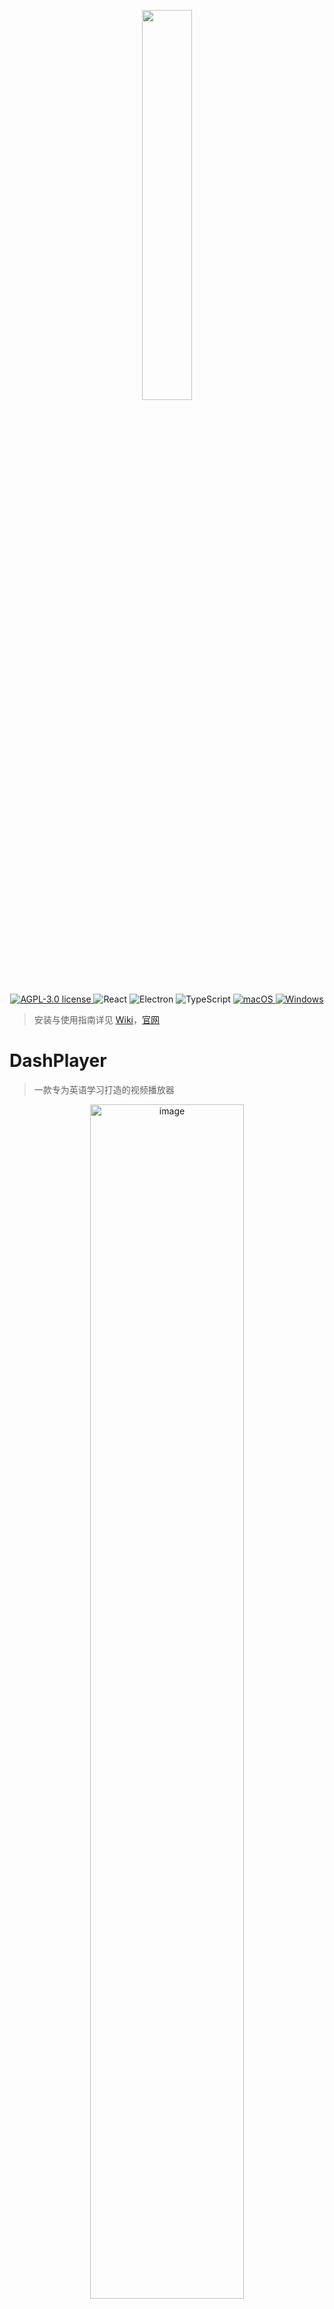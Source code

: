 <p align="center">
<img src="https://user-images.githubusercontent.com/39454841/226364979-9c96a838-aa43-4b70-89d8-8ea83d59fc0f.png" width="40%" />
</p>

<p align="center">
  <a href="LICENSE" target="_blank">
    <img alt="AGPL-3.0 license" src="https://img.shields.io/github/license/solidSpoon/DashPlayer.svg" />
  </a>

  <img alt="React" src="https://img.shields.io/badge/React-rgb(8%2C126%2C164)?logo=react&logoColor=white" />

  <img alt="Electron" src="https://img.shields.io/badge/Electron-rgb(54%2C155%2C176)?style=flat&logo=electron&logoColor=white" />


  <!-- TypeScript Badge -->
  <img alt="TypeScript" src="https://img.shields.io/badge/-TypeScript-blue?logo=typescript&logoColor=white" />

  <a href="https://github.com/solidSpoon/DashPlayer/releases" target="_blank">
    <img alt="macOS" src="https://img.shields.io/badge/-macOS-black?logo=apple&logoColor=white" />
  </a>

  <a href="https://github.com/solidSpoon/DashPlayer/releases" target="_blank">
    <img alt="Windows" src="https://img.shields.io/badge/-Windows-blue?logo=windows&logoColor=white" />
  </a>
</p>

> 安装与使用指南详见 [Wiki](https://solidspoon.xyz/DashPlayer/home.html)，[官网](https://dash-player.solidspoon.xyz)

# DashPlayer

> 一款专为英语学习打造的视频播放器

<p align="center">
    <img width="70%" alt="image" src="https://github.com/solidSpoon/DashPlayer/assets/39454841/80a356ab-a018-4af7-a99a-ce430b5aada7">
</p>

## 为什么需要 DashPlayer ？

简而言之，我想用英文来学习感兴趣的知识。

在课堂里我一直是面向考试学习英语，不断记忆那些永远也记不住的单词，阅读那些即使翻译成中文也很枯燥的文章。

后来我完成了学校的所有英文课程以后，就开始寻找一些可以让英语学习和娱乐、技能学习相结合的方法。比如阅读感兴趣的英文书籍就是个很好的方法。

但后来通过 [Tinyfool](https://www.youtube.com/@tinyEnglish)、[Steve Kaufmann](https://www.youtube.com/@Thelinguist) 等博主的启发，我意识到观看大量母语人士录制的视频可能是更好的英语学习方式。因此我开发了这个英语视频播放器，到现在我已经通过它观看了几千个小时的视频。在它的帮助下，我的英语水平已经能够自如地通过英语学习各种知识了。为了让更多像我一样想提高英语水平的朋友也能受益，我决定把这个播放器开源出来。

希望这个播放器也能帮助到你！

## 主要特性

DashPlayer  的目标就是方便你观看英文视频。无论你是想泛听，还是想一句句精听，亦或是想要查询生词，DashPlayer  精心打磨的手感让您始终心情愉悦。

- **双语字幕**：支持机器翻译字幕。只展示中文/英文，或者全部隐藏都可以。
- **按字幕跳转：** 重复当前句，或者跳到上一句，怎么跳都可以。
- **查词查询**：鼠标悬停生词可快速查询，不打断学习进程。
- **可调整界面尺寸：** 界面尺寸可调，适应不同屏幕和学习场景。
- **记录播放位置：** 自动记录上次播放位置，方便下次接着学习。
- **蓝牙遥控操作：** 支持蓝牙遥控，让你随时调整音量、跳转视频，学习更轻松！
- **夜间模式**：内置暗色/亮色主题，适配您的学习环境。
- **AI 字幕**：可以使用 AI 为视频生成字幕。
- **长视频切分**：看一段删一段，没有压力。
- **视频下载**：粘贴视频链接，下载视频。

## 屏幕截图

主页展示播放历史：

![image](https://github.com/solidSpoon/DashPlayer/assets/39454841/1fccf3be-1384-4d6e-9af5-96f78f5da688)


按字幕跳转，重复当前句，还可以倍速播放

https://github.com/solidSpoon/DashPlayer/assets/39454841/d36a0701-3cd1-42df-9012-4f4d81779daf

极速查词，点击还能发音

https://github.com/solidSpoon/DashPlayer/assets/39454841/66f2be0a-7098-4899-a237-f2951094b921

内置下载视频，切割视频，生成字幕等诸多功能：

![image](https://github.com/solidSpoon/DashPlayer/assets/39454841/96476645-317e-424b-8952-3eac0b4dd7aa)

AI 整句学习功能：

![image](https://github.com/solidSpoon/DashPlayer/assets/39454841/2597f6a1-2903-4652-9431-8327acdbe9be)

整句学习功能演示

https://github.com/solidSpoon/DashPlayer/assets/39454841/c243796b-7a4c-400c-99c9-817972238663


右键可使用常用功能

https://github.com/solidSpoon/DashPlayer/assets/39454841/55956719-306f-4046-a8b4-243f79029d26

---

# 安装指南

DashPlayer 目前并没有进行应用签名，因此在安装过程中可能会遭到操作系统的警告，当您遇到安装问题时请阅读下面的指南

## Windows

1. 在 [Latest Release](https://github.com/solidSpoon/DashPlayer/releases/latest) 页面下载以 `.exe` 结尾的安装包
2. 下载完成后双击安装包进行安装
3. 如果提示不安全，可以点击 `更多信息` -> `仍要运行` 进行安装
4. 开始使用吧！

## MacOS

### 手动安装

1.  去 [Latest Release](https://github.com/solidSpoon/DashPlayer/releases/latest) 页面下载对应芯片以 `.dmg` 的安装包
2.  下载完成后双击安装包进行安装，然后将 `DashPlayer` 拖动到 `Applications` 文件夹。
3.  开始使用吧！

### 故障排除

#### "DashPlayer" can’t be opened because the developer cannot be verified.

<p align="center">
  <img width="300" alt="image" src="https://user-images.githubusercontent.com/39454841/226151784-b6ed3e65-2c0a-4ad0-93eb-57d45108e1ba.png">
</p>

点击 `Cancel` 按钮，然后去 `设置` -> `隐私与安全性` 页面，点击 `仍要打开` 按钮，然后在弹出窗口里点击 `打开` 按钮即可，以后打开 `DashPlayer` 就再也不会有任何弹窗告警了 🎉

<p align="center">
  <img width="500" alt="image" src="https://user-images.githubusercontent.com/39454841/226151875-03f79da9-45fc-4c0d-9d12-8cc9666ff904.png">
  <img width="200" alt="image" src="https://user-images.githubusercontent.com/39454841/226151917-6b59f228-2bb9-4f12-9584-32bca9699d8e.png">
</p>

#### XYZ is damaged and can’t be opened. You should move it to the Trash

> XYZ已损坏，无法打开。您应该将其移动到垃圾桶中。

在控制台中输入以下命令：

```bash
xattr -c <path/to/application.app>
```

示例：

```bash
xattr -c /Applications/DashPlayer.app
```


---
# 使用指南

> 目前初次使用需要您配置几个接口，分别为：有道（查单词），腾讯（字幕翻译），OpenAI（为没字幕的视频生成字幕，整句学习功能），具体方法请看文档。
> 详细指南请看[Wiki](https://solidspoon.xyz/DashPlayer/home.html)

## 如何播放视频

DashPlayer 支持常见的视频格式、音频格式以及 srt 字幕格式。

- 使用 `Open File` 可选择视频和字幕文件
- 使用 `Open Folder` 可选择视频所在文件夹

### 想播放在线视频？

DashPlayer 只支持本地视频文件，您可以用内置的视频下载功能将视频下载到本地。

视频下载目前处于 Beta 版本，如果效果不理想您可以使用视频下载工具：

- Windows 平台：[Internet Download Manager (IDM)](https://www.internetdownloadmanager.com/)
- macOS 平台：[Downie](https://software.charliemonroe.net/downie/)

### 没有字幕文件怎么办?

可以使用 AI 生成字幕，OpenAI 家的 [Whisper](https://openai.com/research/whisper) 模型生成字幕的效果很好。

按照文档配置好 OpenAI API 后，您可以使用 DashPlayer 内置的生成字幕功能。

下面推荐几个生成字幕的软件，您也可以使用。

- [Memo](https://memo.ac/) Windows/macOS
- [MacWhisper](https://goodsnooze.gumroad.com/l/macwhisper) macOS


## 如何控制播放
### 通过鼠标/键盘快捷键控制播放

DashPlayer 默认快捷键如下

- 上一句：“←” 或 “a”
- 下一句：“→” 或 “d”
- 重复当前句：“↓” 或 “s”
- 暂停/播放：“上” 或 “w” 或 “space”
- 单句重复：“r”（repeat）
- 展示/隐藏英文字幕：“e”（english）
- 展示/隐藏中文字幕：“c”（chinese）
- 展示/隐藏中英文字幕：“b”（both）
- 切换主题：“t”（theme）
- 调整当前句开始时间，提前 0.2 秒：“z”
- 调整当前句开始时间，延后 0.2 秒：“x”
- 打开整句学习面板：“?”

具体快捷键可在设置界面查看

<img width="912" alt="image" src="https://github.com/solidSpoon/DashPlayer/assets/39454841/2b869c73-000d-45cb-9914-2bf2e7147e8f">

### 使用蓝牙手柄控制播放

#### 蓝牙手柄控制的原理

八位堂家的 [Micro](https://www.8bitdo.cn/micro/) 和 [Zero2](https://www.8bitdo.cn/zero2/) 蓝牙手柄可当做蓝牙键盘使用。它们非常小巧, 单手握持很舒服, 所以可以用它来操控 DashPlayer。

- 将手柄通过键盘模式链接到电脑
- 打开 DashPlayer 设置界面，进入快捷键设置，设置手柄对应按键为快捷键

<table>
    <thead>
    <tr>
        <th>产品名称</th>
        <th>图片</th>
    </tr>
    </thead>
    <tbody>
    <tr>
        <td>Micro 蓝牙手柄</td>
        <td><img src="https://github.com/solidSpoon/DashPlayer/assets/39454841/778a38e6-880e-4c5b-bec2-2b3c7a41de7a"></td>
    </tr>
    <tr>
        <td>Zero2 蓝牙手柄</td>
        <td><img src="https://github.com/solidSpoon/DashPlayer/assets/39454841/d2d480d2-7449-4f7a-82bb-b351b0db60f6"></td>
    </tr>
    </tbody>
</table>

## 机器翻译

DashPlayer 目前支持使用：

- 腾讯云翻译字幕
- 有道云翻译单词（鼠标**放置**在视频下方字幕行的单词上）
- OpenAI 字幕识别，整句学习。

实际使用下来价格都比较便宜，具体配置详见文档。

